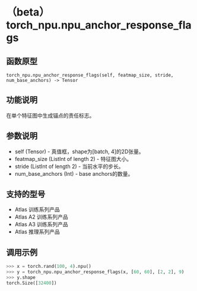 # （beta）torch_npu.npu_anchor_response_flags

## 函数原型

```
torch_npu.npu_anchor_response_flags(self, featmap_size, stride, num_base_anchors) -> Tensor
```

## 功能说明

在单个特征图中生成锚点的责任标志。

## 参数说明

- self (Tensor) - 真值框，shape为[batch, 4]的2D张量。
- featmap_size (ListInt of length 2) - 特征图大小。
- stride (ListInt of length 2) - 当前水平的步长。
- num_base_anchors (Int) - base anchors的数量。

## 支持的型号

- <term>Atlas 训练系列产品</term>
- <term>Atlas A2 训练系列产品</term>
- <term>Atlas A3 训练系列产品</term>
- <term>Atlas 推理系列产品</term>

## 调用示例

```python
>>> x = torch.rand(100, 4).npu()
>>> y = torch_npu.npu_anchor_response_flags(x, [60, 60], [2, 2], 9)
>>> y.shape
torch.Size([32400])
```

